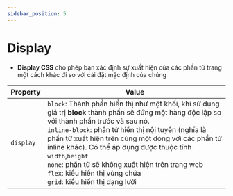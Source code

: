 ```yaml
---
sidebar_position: 5
---
```


# Display

- **Display CSS** cho phép bạn xác định sự xuất hiện của các phần tử trang một cách khác đi so với cài đặt mặc định của chúng

| Property  | Value                                                                                                                                                                                                                                                                                                                                                                                                                                                          |
| --------- | -------------------------------------------------------------------------------------------------------------------------------------------------------------------------------------------------------------------------------------------------------------------------------------------------------------------------------------------------------------------------------------------------------------------------------------------------------------- |
| `display` | `block`: Thành phần hiển thị như một khối, khi sử dụng giá trị **block** thành phần sẽ đứng một hàng độc lập so với thành phần trước và sau nó.<br />`inline-block`: phần tử hiển thị nội tuyến (nghĩa là phần tử xuất hiện trên cùng một dòng với các phần tử inline khác). Có thể áp dụng được thuộc tính `width`,`height`<br />`none`: phần tử sẽ không xuất hiện trên trang web<br />`flex`: kiểu hiển thị vùng chứa <br />`grid`: kiểu hiển thị dạng lưới |
